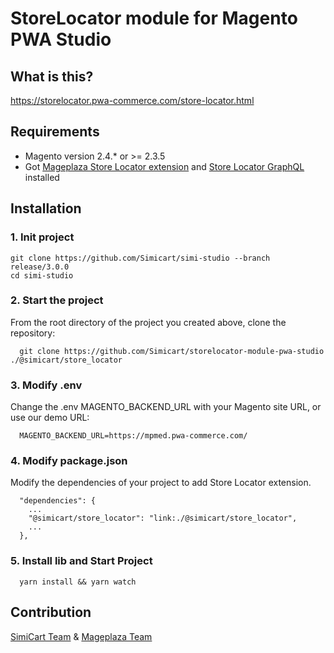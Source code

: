 # StoreLocator module for Magento PWA Studio


## What is this?

https://storelocator.pwa-commerce.com/store-locator.html

## Requirements

- Magento version 2.4.* or >= 2.3.5
- Got [Mageplaza Store Locator extension](https://www.mageplaza.com/magento-2-store-locator-extension/) and [Store Locator GraphQL](https://github.com/mageplaza/magento-2-store-locator-graphql) installed

## Installation

### 1. Init project
```
git clone https://github.com/Simicart/simi-studio --branch release/3.0.0
cd simi-studio
```

### 2. Start the project

From the root directory of the project you created above, clone the repository:

```
  git clone https://github.com/Simicart/storelocator-module-pwa-studio ./@simicart/store_locator
```

### 3. Modify .env

Change the .env MAGENTO_BACKEND_URL with your Magento site URL, or use our demo URL:

```
  MAGENTO_BACKEND_URL=https://mpmed.pwa-commerce.com/
```
### 4. Modify package.json

Modify the dependencies of your project to add Store Locator extension.

```
  "dependencies": {
    ...
    "@simicart/store_locator": "link:./@simicart/store_locator",
    ...
  },
```

### 5. Install lib and Start Project

```
  yarn install && yarn watch
```

## Contribution

[SimiCart Team](https://www.simicart.com/pwa.html/) & [Mageplaza Team](https://www.mageplaza.com/)
